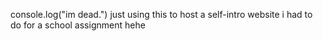 console.log("im dead.")
just using this to host a self-intro website i had to do for a school assignment
hehe
<!---
console-log-dead/console-log-dead is a ✨ special ✨ repository because its `README.md` (this file) appears on your GitHub profile.
You can click the Preview link to take a look at your changes.
--->
